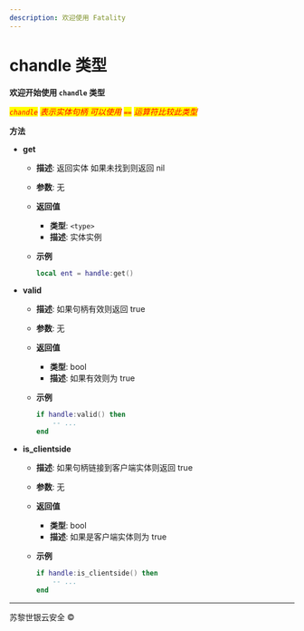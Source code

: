 ```yaml
---
description: 欢迎使用 Fatality
---
```


# chandle 类型

**欢迎开始使用 `chandle` 类型**

_<mark style="color:red;">`chandle`</mark> <mark style="color:red;"></mark><mark style="color:red;">表示实体句柄 可以使用</mark> <mark style="color:red;"></mark><mark style="color:red;">`==`</mark> <mark style="color:red;"></mark><mark style="color:red;">运算符比较此类型</mark>_

**方法**

* **get**
  * **描述**: 返回实体 如果未找到则返回 nil
  * **参数**: 无
  * **返回值**
    * **类型**: `<type>`
    * **描述**: 实体实例
  *   **示例**

      ```lua
      local ent = handle:get()
      ```
* **valid**
  * **描述**: 如果句柄有效则返回 true
  * **参数**: 无
  * **返回值**
    * **类型**: bool
    * **描述**: 如果有效则为 true
  *   **示例**

      ```lua
      if handle:valid() then
          -- ...
      end
      ```
* **is\_clientside**
  * **描述**: 如果句柄链接到客户端实体则返回 true
  * **参数**: 无
  * **返回值**
    * **类型**: bool
    * **描述**: 如果是客户端实体则为 true
  *   **示例**

      ```lua
      if handle:is_clientside() then
          -- ...
      end
      ```

***

苏黎世银云安全 ©

